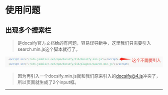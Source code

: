 # 使用问题

## 出现多个搜索栏

> 是docsify官方文档给的有问题，容易误导新手，这里我们只需要引入search.min.js这个脚本就行了。

![](../../img/bug/more-search.png)

> 因为再引入一个docsify.min.js就和我们原来引入的<docsify@4.js>冲突了，所以页面就生成了2个input框。

---
